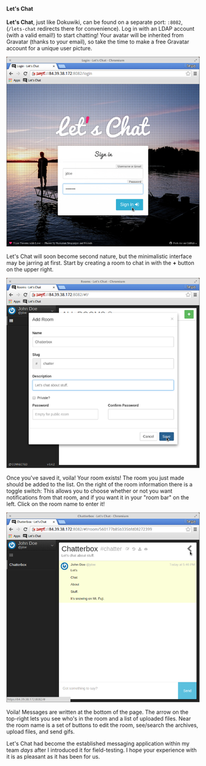 
#### Let's Chat

**Let's Chat**, just like Dokuwiki, can be found on a separate port: `:8082`, (`/lets-chat` redirects there for convenience). Log in with an LDAP account (with a valid email!) to start chatting! Your avatar will be inherited from Gravatar (thanks to your email), so take the time to make a free Gravatar account for a unique user picture.

![Let's Chat Login](img/lets_chat_login.png)

Let's Chat will soon become second nature, but the minimalistic interface may be jarring at first. Start by creating a room to chat in with the **+** button on the upper right.

![Create a Room](img/lets_chat_create_room.png)

Once you've saved it, voila! Your room exists! The room you just made should be added to the list. On the right of the room information there is a toggle switch: This allows you to choose whether or not you want notifications from that room, and if you want it in your "room bar" on the left. Click on the room name to enter it!

![Let's Chat Screenshot](img/lets_chat_screenshot.png)

Voila! Messages are written at the bottom of the page. The arrow on the top-right lets you see who's in the room and a list of uploaded files. Near the room name is a set of buttons to edit the room, see/search the archives, upload files, and send gifs.

Let's Chat had become the established messaging application within my team *days* after I introduced it for field-testing. I hope your experience with it is as pleasant as it has been for us.
